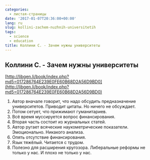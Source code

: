 ```yaml
---
categories:
  - листая-страницы
date: '2017-01-07T20:36:00+00:00'
lang: ru
slug: kollini-zachem-nuzhnih-universitetih
tags:
  - science
  - education
title: Коллини С. - Зачем нужны университеты
---
```


## Коллини С. - Зачем нужны университеты

[http://libgen.li/book/index.php?md5=017286764E239E0FE60B68D2A56D9BD0](http://libgen.li/book/index.php?md5=017286764E239E0FE60B68D2A56D9BD0)  

<!--more-->

1.  Автор вначале говорит, что надо обсудить предназначение университетов. Приводит цитаты. Но ничего не обсуждает.
2.  Потом сетует, что прижимают гуманитариев.
3.  Всё время муссируется вопрос финансирования.
4.  Вторая часть состоит из журнальных статей.
5.  Автор ругает всяческие наукометрические показатели. Эмоционально. Никакого анализа.
6.  Опять отсутствие финансирования.
7.  Язык тяжёлый. Читается с трудом.
8.  Полезно для расширения кругозора. Либеральные реформы не только у нас. И плохо не только у нас.

